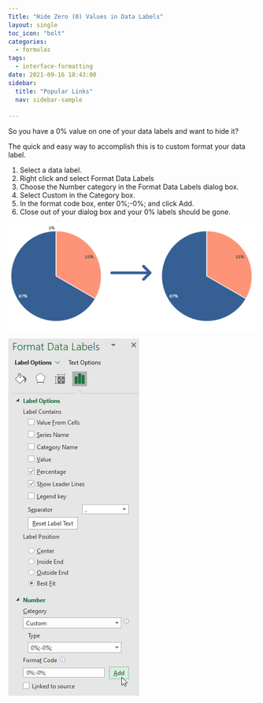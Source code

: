 ```yaml
---
Title: "Hide Zero (0) Values in Data Labels"
layout: single
toc_icon: "bolt"
categories:
  - formulas
tags:
  - interface-formatting
date: 2021-09-16 18:43:00
sidebar:
  title: "Popular Links"
  nav: sidebar-sample
 
---
```


So you have a 0% value on one of your data labels and want to hide it?

The quick and easy way to accomplish this is to custom format your data label.

1. Select a data label.
2. Right click and select Format Data Labels
3. Choose the Number category in the Format Data Labels dialog box.
4. Select Custom in the Category box.
5. In the format code box, enter 0%;-0%; and click Add.
6. Close out of your dialog box and your 0% labels should be gone.


![repeat-values-n-times-img](/imgs/hide-zero-values-in-data-labels/hide-zero-values-before-after.png)

![repeat-values-n-times-img](/imgs/hide-zero-values-in-data-labels/hide-zero-values-data-labels.png)

